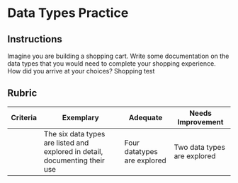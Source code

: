# Data Types Practice

## Instructions

Imagine you are building a shopping cart. Write some documentation on the data types that you would need to complete your shopping experience. How did you arrive at your choices?
Shopping test
## Rubric

Criteria | Exemplary | Adequate | Needs Improvement
--- | --- | --- | -- |
||The six data types are listed and explored in detail, documenting their use|Four datatypes are explored|Two data types are explored|
